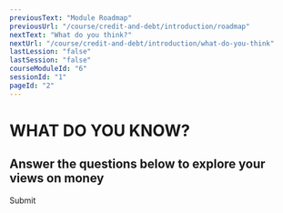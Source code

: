 ```yaml
---
previousText: "Module Roadmap"
previousUrl: "/course/credit-and-debt/introduction/roadmap"
nextText: "What do you think?"
nextUrl: "/course/credit-and-debt/introduction/what-do-you-think"
lastLession: "false"
lastSession: "false"
courseModuleId: "6"
sessionId: "1"
pageId: "2"
---
```



# WHAT DO YOU KNOW?

## Answer the questions below to explore your views on money

<sparkle-quiz question-text="It’s best to invest in things you know something about." type="OPINION" scale="TEN-POINTS" question-id="205"></sparkle-quiz>
<sparkle-quiz question-text="It’s a good idea to diversify your investments; not put all your eggs in one basket." type="OPINION" scale="TEN-POINTS" question-id="206"></sparkle-quiz>
<sparkle-quiz question-text="Learning how to invest is important if you want to become wealthy; she has a sore I won’t get rich on my salary alone." type="OPINION" scale="TEN-POINTS" question-id="207"></sparkle-quiz>
<sparkle-quiz question-text="Investing in yourself, your education or your healthcare is always the best investment." type="OPINION" scale="TEN-POINTS" question-id="207"></sparkle-quiz>
<sparkle-button primary round>Submit</sparkle-button>